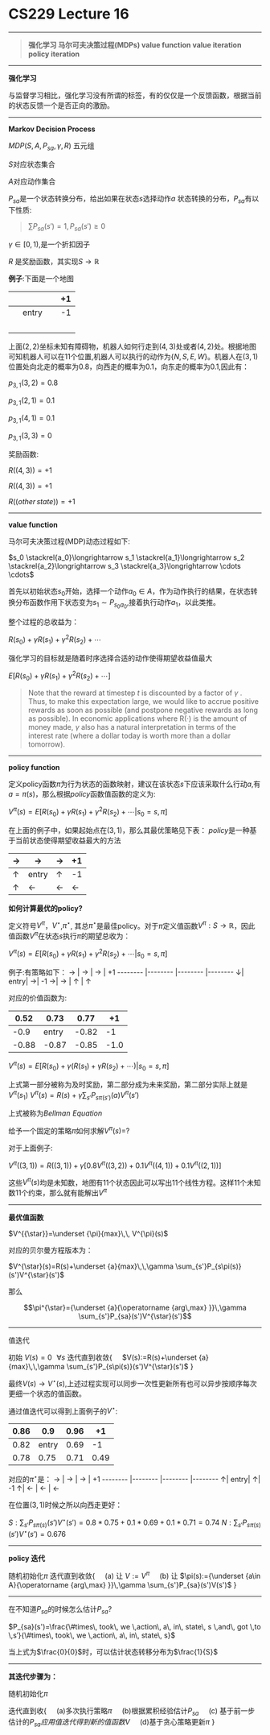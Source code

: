 <head>
    <script src="https://cdn.mathjax.org/mathjax/latest/MathJax.js?config=TeX-AMS-MML_HTMLorMML" type="text/javascript"></script>
    <script type="text/x-mathjax-config">
        MathJax.Hub.Config({
            tex2jax: {
            skipTags: ['script', 'noscript', 'style', 'textarea', 'pre'],
            inlineMath: [['$','$']]
            }
        });
    </script>
</head>

# CS229 Lecture 16
-----
> **强化学习
> 马尔可夫决策过程(MDPs)
> value function
> value iteration
> policy iteration**

-----
**强化学习**

与监督学习相比，强化学习没有所谓的标签，有的仅仅是一个反馈函数，根据当前的状态反馈一个是否正向的激励。



-----
**Markov Decision Process**

$MDP(S,A,P_{sa},\gamma,R)$ 五元组

$S$对应状态集合

$A$对应动作集合

$P_{sa}$是一个状态转换分布，给出如果在状态$s$选择动作$a$ 状态转换的分布，$P_{sa}$有以下性质:
> $\sum P_{sa}(s')=1,P_{sa}(s')\geq0$

$\gamma \in [0,1)$,是一个折扣因子

$R$ 是奖励函数，其实现$S\rightarrow \mathbb{R}$

**例子**:下面是一个地图

&nbsp;| &nbsp; | &nbsp; | +1
-------- |-------- |-------- |-------- 
&nbsp;| entry| &nbsp; | -1
&nbsp;| &nbsp; | &nbsp; | &nbsp;

上面$(2,2)$坐标未知有障碍物，机器人如何行走到$(4,3)$处或者$(4,2)$处。根据地图可知机器人可以在11个位置,机器人可以执行的动作为$\{N,S,E,W\}$。机器人在$(3,1)$位置处向北走的概率为$0.8$，向西走的概率为$0.1$，向东走的概率为$0.1$,因此有：

$p_{3,1}(3,2)=0.8$

$p_{3,1}(2,1)=0.1$

$p_{3,1}(4,1)=0.1$

$p_{3,1}(3,3)=0$

奖励函数:

$R((4,3))=+1$

$R((4,3))=+1$

$R((other \, state))=+1$

----
**value function**

马尔可夫决策过程(MDP)动态过程如下:

$s_0 \stackrel{a_0}\longrightarrow s_1 \stackrel{a_1}\longrightarrow s_2 \stackrel{a_2}\longrightarrow s_3 \stackrel{a_3}\longrightarrow \cdots \cdots$

首先以初始状态$s_0$开始，选择一个动作$a_0\in A$，作为动作执行的结果，在状态转换分布函数作用下状态变为$s_1\sim P_{s_0a_0}$,接着执行动作$a_1$，以此类推。

整个过程的总收益为：

$R(s_0)+ \gamma R(s_1)+\gamma^{2} R(s_2)+\cdots$

强化学习的目标就是随着时序选择合适的动作使得期望收益值最大

$E[R(s_0)+ \gamma R(s_1)+\gamma^{2} R(s_2)+\cdots]$

> Note that the reward at timestep $t$ is discounted by a factor of $\gamma$ . Thus, to make this expectation large, we would like to accrue positive rewards as soon as possible (and postpone negative rewards as long as possible). In economic applications where R(·) is the amount of money made, $\gamma$ also has a natural interpretation in terms of the interest rate (where a dollar today is worth more than a dollar tomorrow).

----
**policy function**

定义policy函数$\pi$为行为状态的函数映射，建议在该状态$s$下应该采取什么行动$a$,有$a=\pi(s)$，那么根据$policy$函数值函数的定义为:

$V^{\pi}(s)=E[R(s_0)+ \gamma R(s_1)+\gamma^{2} R(s_2)+\cdots| s_0=s,\pi]$

在上面的例子中，如果起始点在$(3,1)$，那么其最优策略见下表：	$policy$是一种基于当前状态使得期望收益最大的方法


$\rightarrow$ | $\rightarrow$ | $\rightarrow$ | +1
-------- |-------- |-------- |-------- 
$\uparrow$| entry| $\uparrow$| -1
$\uparrow$| $\leftarrow$ | $\leftarrow$ | $\leftarrow$

**如何计算最优的policy?**

定义符号$V^{\pi}$，$V^{\star}$,$\pi^{\star}$,	其总$\pi^{\star}$是最佳policy。对于$\pi$定义值函数$V^{\pi}:S\longrightarrow  \mathbb{R}$，因此值函数$V^{\pi}$在状态$s$执行$\pi$的期望总收为：

$V^{\pi}(s)=E[R(s_0)+ \gamma R(s_1)+\gamma^{2} R(s_2)+\cdots| s_0=s,\pi]$

例子:有策略如下：
$\rightarrow$ | $\rightarrow$ | $\rightarrow$ | +1
-------- |-------- |-------- |-------- 
$\downarrow$| entry| $\rightarrow$| -1
$\rightarrow$| $\rightarrow$ | $\uparrow$ | $\uparrow$

对应的价值函数为:

0.52 | 0.73 | 0.77 | +1
-------- |-------- |-------- |-------- 
-0.9| entry| -0.82| -1
-0.88|-0.87|-0.85|-1.0

$V^{\pi}(s)=E[R(s_0)+ \gamma (R(s_1)+\gamma R(s_2)+\cdots)| s_0=s,\pi]$

上式第一部分被称为及时奖励，第二部分成为未来奖励，第二部分实际上就是$V^{\pi}(s_1)$
$V^{\pi}(s)=R(s)+\gamma \sum_{s'}P_{s\pi(s')}(a)V^{\pi}(s')$

上式被称为$Bellman\,\,Equation$

给予一个固定的策略$\pi$如何求解$V^{\pi}(s)$=?

对于上面例子:

$V^{\pi}((3,1))=R((3,1))+\gamma[0.8V^{\pi}((3,2))+0.1V^{\pi}((4,1))+0.1V^{\pi}((2,1))]$

这些$V^{\pi}(s)$均是未知数，地图有11个状态因此可以写出11个线性方程。这样11个未知数11个约束，那么就有能解出$V^{\pi}$

---
**最优值函数**

$V^{{\star}}=\underset {\pi}{max}\,\, V^{\pi}(s)$

对应的贝尔曼方程版本为：

$V^{\star}(s)=R(s)+\underset {a}{max}\,\,\gamma \sum_{s'}P_{s\pi(s)}(s')V^{\star}(s')$

那么

$$\pi^{\star}={\underset {a}{\operatorname {arg\,max} }}\,\gamma \sum_{s'}P_{sa}(s')V^{\star}(s')$$

---
值迭代

初始 $V(s)=0\,\,\,\,\forall s$
迭代直到收敛{
&nbsp;&nbsp;&nbsp;&nbsp;$V(s):=R(s)+\underset {a}{max}\,\,\gamma \sum_{s'}P_{s\pi(s)}(s')V^{\star}(s')$
}

最终$V(s)\rightarrow V^{\star}(s)$,上述过程实现可以同步一次性更新所有也可以异步按顺序每次更细一个状态的值函数。

通过值迭代可以得到上面例子的$V^{\star}$:

0.86|0.9|0.96| +1
-------- |-------- |-------- |-------- 
0.82| entry| 0.69| -1
0.78|0.75|0.71|0.49

对应的$\pi^{\star}$是：
$\rightarrow$ | $\rightarrow$ | $\rightarrow$ | +1
-------- |-------- |-------- |-------- 
$\uparrow$| entry| $\uparrow$| -1
$\uparrow$| $\leftarrow$ | $\leftarrow$ | $\leftarrow$

在位置$(3,1)$时候之所以向西走更好：

$S:\sum_{s'}P_{s\pi(s)}(s')V^{\star}(s')=0.8*0.75+0.1*0.69+0.1*0.71=0.74$
$N:\sum_{s'}P_{s\pi(s)}(s')V^{\star}(s')=0.676$


---
**policy 迭代**

随机初始化$\pi$
迭代直到收敛{
&nbsp;&nbsp;&nbsp;&nbsp;(a) 让 $V:=V^{\pi}$
&nbsp;&nbsp;&nbsp;&nbsp;(b) 让 $\pi(s):={\underset {a\in A}{\operatorname {arg\,max} }}\,\gamma \sum_{s'}P_{sa}(s')V(s')$
}

-----

在不知道$P_{sa}$的时候怎么估计$P_{sa}$?

$P_{sa}(s')=\frac{\#times\, took\, we \,action\, a\, in\, state\, s \,and\, got \,to \,s′}{\#times\, took\, we \,action\, a\, in\, state\, s}$

当上式为$\frac{0}{0}$时，可以估计状态转移分布为$\frac{1}{S}$

----

**其迭代步骤为：**

随机初始化$\pi$

迭代直到收{
&nbsp;&nbsp;&nbsp;&nbsp;(a)多次执行策略$\pi$
&nbsp;&nbsp;&nbsp;&nbsp;(b)根据累积经验估计$P_{sa}$
&nbsp;&nbsp;&nbsp;&nbsp;(c) 基于前一步估计的$P_{sa}应用值迭代得到新的值函数$$V$
&nbsp;&nbsp;&nbsp;&nbsp;(d)基于贪心策略更新$\pi$
}





